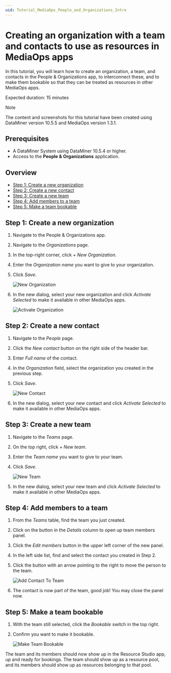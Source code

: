 ```yaml
---
uid: Tutorial_MediaOps_People_and_Organizations_Intro
---
```


# Creating an organization with a team and contacts to use as resources in MediaOps apps

In this tutorial, you will learn how to create an organization, a team, and contacts in the People & Organizations app, to interconnect these, and to make them bookable so that they can be treated as resources in other MediaOps apps.

Expected duration: 15 minutes

> [!NOTE]
> The content and screenshots for this tutorial have been created using DataMiner version 10.5.5 and MediaOps version 1.3.1.

## Prerequisites

- A DataMiner System using DataMiner 10.5.4 or higher.
- Access to the **People & Organizations** application.

## Overview

- [Step 1: Create a new organization](#step-1-create-a-new-organization)
- [Step 2: Create a new contact](#step-2-create-a-new-contact)
- [Step 3: Create a new team](#step-3-create-a-new-team)
- [Step 4: Add members to a team](#step-4-add-members-to-a-team)
- [Step 5: Make a team bookable](#step-5-make-a-team-bookable)

## Step 1: Create a new organization

1. Navigate to the People & Organizations app.

1. Navigate to the *Organizations* page.

1. In the top-right corner, click *+ New Organization*.

1. Enter the *Organization name* you want to give to your organization.

1. Click *Save*.

   ![New Organization](~/solutions/images/People_And_Organizations_New_Organization.png)

1. In the new dialog, select your new organization and click *Activate Selected* to make it available in other MediaOps apps.

   ![Activate Organization](~/solutions/images/People_And_Organizations_Activate_Organization.png)

## Step 2: Create a new contact

1. Navigate to the *People* page.

1. Click the *New contact* button on the right side of the header bar.

1. Enter *Full name* of the contact.

1. In the *Organization* field, select the organization you created in the previous step.

1. Click *Save*.

   ![New Contact](~/solutions/images/People_And_Organizations_New_Contact.png)

1. In the new dialog, select your new contact and click *Activate Selected* to make it available in other MediaOps apps.

## Step 3: Create a new team

1. Navigate to the *Teams* page.

1. On the top right, click *+ New team*.

1. Enter the *Team name* you want to give to your team.

1. Click *Save*.

   ![New Team](~/solutions/images/People_And_Organizations_New_Team.png)

1. In the new dialog, select your new team and click *Activate Selected* to make it available in other MediaOps apps.

## Step 4: Add members to a team

1. From the *Teams* table, find the team you just created.

1. Click on the button in the *Details* column to open up team members panel.

1. Click the *Edit members* button in the upper left corner of the new panel.

1. In the left side list, find and select the contact you created in Step 2.

1. Click the button with an arrow pointing to the right to move the person to the team.

   ![Add Contact To Team](~/solutions/images/People_And_Organizations_Add_Contact_To_Team.png)

1. The contact is now part of the team, good job! You may close the panel now.

## Step 5: Make a team bookable

1. With the team still selected, click the *Bookable* switch in the top right.

1. Confirm you want to make it bookable.

   ![Make Team Bookable](~/solutions/images/People_And_Organizations_Make_Team_Bookable.png)

The team and its members should now show up in the Resource Studio app, up and ready for bookings. The team should show up as a resource pool, and its members should show up as resources belonging to that pool.
